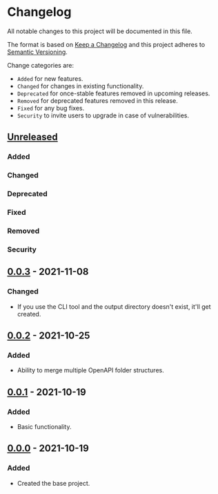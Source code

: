 # Changelog

All notable changes to this project will be documented in this file.

The format is based on [Keep a Changelog](http://keepachangelog.com/en/1.0.0/)
and this project adheres to [Semantic Versioning](http://semver.org/spec/v2.0.0.html).

Change categories are:

* `Added` for new features.
* `Changed` for changes in existing functionality.
* `Deprecated` for once-stable features removed in upcoming releases.
* `Removed` for deprecated features removed in this release.
* `Fixed` for any bug fixes.
* `Security` to invite users to upgrade in case of vulnerabilities.

## [Unreleased]
### Added
### Changed
### Deprecated
### Fixed
### Removed
### Security

## [0.0.3] - 2021-11-08
### Changed
- If you use the CLI tool and the output directory doesn't exist, it'll get created.

## [0.0.2] - 2021-10-25
### Added
- Ability to merge multiple OpenAPI folder structures.

## [0.0.1] - 2021-10-19
### Added
- Basic functionality.

## [0.0.0] - 2021-10-19
### Added
- Created the base project.

[Unreleased]: https://github.com/saibotsivad/glopen/compare/v0.0.0...HEAD
[0.0.3]: https://github.com/saibotsivad/glopen/compare/v0.0.2...v0.0.3
[0.0.2]: https://github.com/saibotsivad/glopen/compare/v0.0.1...v0.0.2
[0.0.1]: https://github.com/saibotsivad/glopen/compare/v0.0.0...v0.0.1
[0.0.0]: https://github.com/saibotsivad/glopen/tree/v0.0.0
